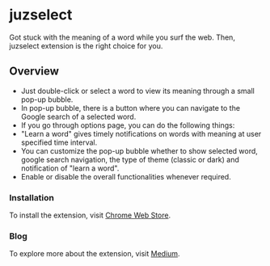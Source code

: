 # juzselect
Got stuck with the meaning of a word while you surf the web. Then, juzselect extension is the right choice for you.

## Overview
- Just double-click or select a word to view its meaning through a small pop-up bubble.
- In pop-up bubble, there is a button where you can navigate to the Google search of a selected word.
- If you go through options page, you can do the following things:
 - "Learn a word" gives timely notifications on words with meaning at user specified time interval.
 - You can customize the pop-up bubble whether to show selected word, google search navigation, the type of theme (classic or dark) and notification of "learn a word".
- Enable or disable the overall functionalities whenever required.

### Installation
To install the extension, visit [Chrome Web Store](https://bit.ly/3emSE4w).

### Blog
To explore more about the extension, visit [Medium](https://bit.ly/2UZtjWD).